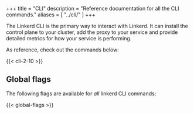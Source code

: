 +++
title = "CLI"
description = "Reference documentation for all the CLI commands."
aliases = [
  "../cli/"
]
+++

The Linkerd CLI is the primary way to interact with Linkerd. It can install the
control plane to your cluster, add the proxy to your service and provide
detailed metrics for how your service is performing.

As reference, check out the commands below:

{{< cli-2-10 >}}

## Global flags

The following flags are available for *all* linkerd CLI commands:

{{< global-flags >}}
